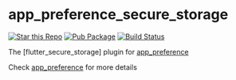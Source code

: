 # app_preference_secure_storage

[![Star this Repo](https://img.shields.io/github/stars/timnew/app_preference)](https://github.com/timnew/app_preference)
[![Pub Package](https://img.shields.io/pub/v/app_preference_secure_storage)](https://pub.dev/packages/app_preference_secure_storage)
[![Build Status](https://img.shields.io/github/actions/workflow/status/timnew/app_preference/test.yml)](https://github.com/timnew/app_preference/actions/workflows/test.yml)

The [flutter_secure_storage] plugin for [app_preference]

Check [app_preference] for more details

[app_preference]: https://pub.dev/packages/app_preference
[futter_secure_storage]: https://pub.dev/packages/futter_secure_storage
